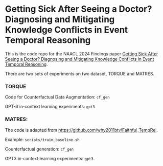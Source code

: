 # Getting Sick After Seeing a Doctor? Diagnosing and Mitigating Knowledge Conflicts in Event Temporal Reasoning

This is the code repo for the NAACL 2024 Findings paper [Getting Sick After Seeing a Doctor? Diagnosing and Mitigating Knowledge Conflicts in Event Temporal Reasoning](https://arxiv.org/abs/2305.14970).

There are two sets of experiments on two dataset, TORQUE and MATRES.

### TORQUE

Code for Counterfactual Data Augmentation: `cf_gen`

GPT-3 in-context learning experiments: `gpt3`

### MATRES:

The code is adapted from https://github.com/why2011btv/Faithful_TempRel.

Example: `scripts/train_baseline.sh`

Counterfactual generation: `cf_gen`

GPT3 in-context learning experiments: `gpt3`.